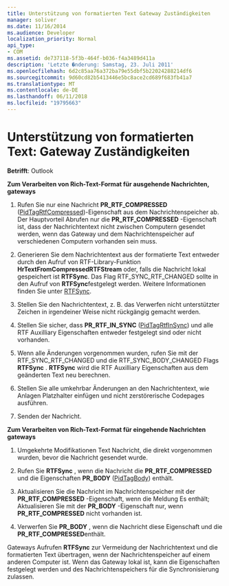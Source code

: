 ```yaml
---
title: Unterstützung von formatierten Text Gateway Zuständigkeiten
manager: soliver
ms.date: 11/16/2014
ms.audience: Developer
localization_priority: Normal
api_type:
- COM
ms.assetid: de737118-5f3b-464f-b036-f4a3489d411a
description: 'Letzte �nderung: Samstag, 23. Juli 2011'
ms.openlocfilehash: 6d2c85aa76a372ba79e55dbf5b22024288214df6
ms.sourcegitcommit: 9d60cd82b5413446e5bc8ace2cd689f683fb41a7
ms.translationtype: MT
ms.contentlocale: de-DE
ms.lasthandoff: 06/11/2018
ms.locfileid: "19795663"
---
```

# <a name="supporting-formatted-text-gateway-responsibilities"></a>Unterstützung von formatierten Text: Gateway Zuständigkeiten

  
  
**Betrifft**: Outlook 
  
 **Zum Verarbeiten von Rich-Text-Format für ausgehende Nachrichten, gateways**
  
1. Rufen Sie nur eine Nachricht **PR_RTF_COMPRESSED** ([PidTagRtfCompressed](pidtagrtfcompressed-canonical-property.md))-Eigenschaft aus dem Nachrichtenspeicher ab. Der Hauptvorteil Abrufen nur die **PR_RTF_COMPRESSED** -Eigenschaft ist, dass der Nachrichtentext nicht zwischen Computern gesendet werden, wenn das Gateway und dem Nachrichtenspeicher auf verschiedenen Computern vorhanden sein muss. 
    
2. Generieren Sie dem Nachrichtentext aus der formatierte Text entweder durch den Aufruf von RTF-Library-Funktion **HrTextFromCompressedRTFStream** oder, falls die Nachricht lokal gespeichert ist **RTFSync**. Das Flag RTF_SYNC_RTF_CHANGED sollte in den Aufruf von **RTFSync**festgelegt werden. Weitere Informationen finden Sie unter [RTFSync](rtfsync.md).
    
3. Stellen Sie den Nachrichtentext, z. B. das Verwerfen nicht unterstützter Zeichen in irgendeiner Weise nicht rückgängig gemacht werden. 
    
4. Stellen Sie sicher, dass **PR_RTF_IN_SYNC** ([PidTagRtfInSync](pidtagrtfinsync-canonical-property.md)) und alle RTF Auxilliary Eigenschaften entweder festgelegt sind oder nicht vorhanden.
    
5. Wenn alle Änderungen vorgenommen wurden, rufen Sie mit der RTF_SYNC_RTF_CHANGED und die RTF_SYNC_BODY_CHANGED Flags **RTFSync** . **RTFSync** wird die RTF Auxilliary Eigenschaften aus dem geänderten Text neu berechnen. 
    
6. Stellen Sie alle umkehrbar Änderungen an den Nachrichtentext, wie Anlagen Platzhalter einfügen und nicht zerstörerische Codepages ausführen.
    
7. Senden der Nachricht.
    
 **Zum Verarbeiten von Rich-Text-Format für eingehende Nachrichten gateways**
  
1. Umgekehrte Modifikationen Text Nachricht, die direkt vorgenommen wurden, bevor die Nachricht gesendet wurde. 
    
2. Rufen Sie **RTFSync** , wenn die Nachricht die **PR_RTF_COMPRESSED** und die Eigenschaften **PR_BODY** ([PidTagBody](pidtagbody-canonical-property.md)) enthält. 
    
3. Aktualisieren Sie die Nachricht im Nachrichtenspeicher mit der **PR_RTF_COMPRESSED** -Eigenschaft, wenn die Meldung Es enthält; Aktualisieren Sie mit der **PR_BODY** -Eigenschaft nur, wenn **PR_RTF_COMPRESSED** nicht vorhanden ist. 
    
4. Verwerfen Sie **PR_BODY** , wenn die Nachricht diese Eigenschaft und die **PR_RTF_COMPRESSED**enthält.
    
Gateways Aufrufen **RTFSync** zur Vermeidung der Nachrichtentext und die formatierten Text übertragen, wenn der Nachrichtenspeicher auf einem anderen Computer ist. Wenn das Gateway lokal ist, kann die Eigenschaften festgelegt werden und des Nachrichtenspeichers für die Synchronisierung zulassen. 
  

